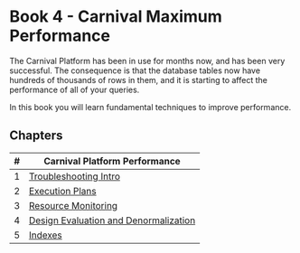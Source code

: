 # Book 4 - Carnival Maximum Performance

The Carnival Platform has been in use for months now, and has been very successful. The consequence is that the database tables now have hundreds of thousands of rows in them, and it is starting to affect the performance of all of your queries.

In this book you will learn fundamental techniques to improve performance.

## Chapters

| #  | Carnival Platform Performance |
|--|--|
| 1 | [Troubleshooting Intro](./chapters/TROUBLESHOOTING.md) |
| 2 | [Execution Plans](./chapters/EXECUTION_PLANS.md) |
| 3 | [Resource Monitoring](./chapters/MONITORING.md) |
| 4 | [Design Evaluation and Denormalization](./chapters/DENORMALIZE.md) |
| 5 | [Indexes](./chapters/INDEXES.md) |
